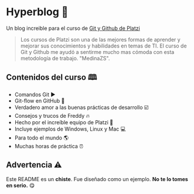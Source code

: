 # Hyperblog 💖
Un blog increible para el curso de [Git y Github de Platzi](https://platzi.com/cursos/git-github/ "Git y Github de Platzi")
> Los cursos de Platzi son una de las mejores formas de aprender y mejorar sus conocimientos y habilidades en temas de TI. El curso de Git y Github me ayudó a sentirme mucho mas cómoda con esta metodología de trabajo. "MedinaZS".

## Contenidos del curso 🕮
- Comandos Git ▶️
- Git-flow en GitHub 🚀
- Verdadero amor a las buenas prácticas de desarrollo ☑️
- Consejos y trucos de Freddy 🔥
- Hecho por el increíble equipo de Platzi 💚
- Incluye ejemplos de Windows, Linux y Mac 💻
- Para todo el mundo 🌎
- Muchas horas de práctica ⏰

## Advertencia ⚠️
Este README es un **chiste**. Fue diseñado como un ejemplo. **No te lo tomes en serio.** 😋


